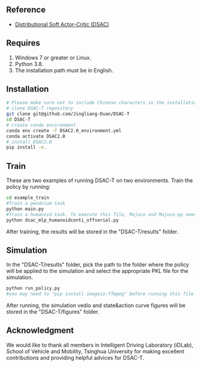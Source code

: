 ## Reference
- [Distributional Soft Actor-Critic (DSAC)](https://arxiv.org/abs/2001.02811)


## Requires
1. Windows 7 or greater or Linux.
2. Python 3.8.
3. The installation path must be in English.


## Installation
```bash
# Please make sure not to include Chinese characters in the installation path, as it may result in a failed execution.
# clone DSAC-T repository
git clone git@github.com/Jingliang-Duan/DSAC-T
cd DSAC-T
# create conda environment
conda env create -f DSAC2.0_environment.yml
conda activate DSAC2.0
# install DSAC2.0
pip install -e.
```


## Train
These are two examples of running DSAC-T on two environments. 
Train the policy by running:
```bash
cd example_train
#Train a pendulum task
python main.py
#Train a humanoid task. To execute this file, Mujoco and Mujoco-py need to be installed first. 
python dsac_mlp_humanoidconti_offserial.py
```
After training, the results will be stored in the "DSAC-T/results" folder.

## Simulation 
In the "DSAC-T/results" folder, pick the path to the folder where the policy will be applied to the simulation and select the appropriate PKL file for the simulation.
```bash
python run_policy.py
#you may need to "pip install imageio-ffmpeg" before running this file on Windows. 
```
After running, the simulation vedio and state&action curve figures will be stored in the "DSAC-T/figures" folder.


## Acknowledgment
We would like to thank all members in Intelligent Driving Laboratory (iDLab), School of Vehicle and Mobility, Tsinghua University for making excellent contributions and providing helpful advices for DSAC-T.
